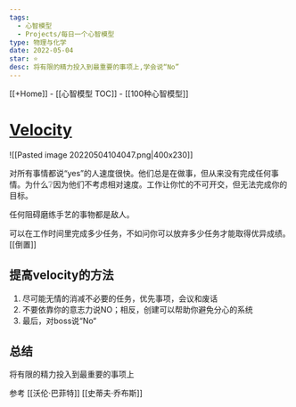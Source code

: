 ```yaml
---
tags:
  - 心智模型
  - Projects/每日一个心智模型
type: 物理与化学
date: 2022-05-04
star: ⭐
desc: 将有限的精力投入到最重要的事项上,学会说“No”
---
```

[[+Home]] - [[心智模型 TOC]] - [[100种心智模型]]


# **[Velocity](https://fs.blog/2018/03/speed-velocity/)**
![[Pasted image 20220504104047.png|400x230]]


对所有事情都说“yes”的人速度很快。他们总是在做事，但从来没有完成任何事情。为什么❔因为他们不考虑相对速度。工作让你忙的不可开交，但无法完成你的目标。

任何阻碍磨练手艺的事物都是敌人。

可以在工作时间里完成多少任务，不如问你可以放弃多少任务才能取得优异成绩。[[倒置]]

## 提高velocity的方法
1. 尽可能无情的消减不必要的任务，优先事项，会议和废话
2. 不要依靠你的意志力说NO；相反，创建可以帮助你避免分心的系统
3. 最后，对boss说“No“

## 总结
将有限的精力投入到最重要的事项上


参考
[[沃伦·巴菲特]]
[[史蒂夫·乔布斯]]
